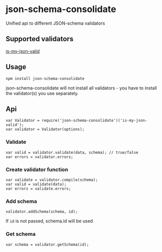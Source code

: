 # json-schema-consolidate

Unified api to different JSON-schema validators


## Supported validators

[is-my-json-valid](https://github.com/mafintosh/is-my-json-valid)


## Usage

```
npm install json-schema-consolidate
```

json-schema-consolidate will not install all validators - you have to install the validator(s) you use separately.


## Api

```
var Validator = require('json-schema-consolidate')('is-my-json-valid');
var validator = Validator(options);
```

### Validate

```
var valid = validator.validate(data, schema); // true/false
var errors = validator.errors;
```

### Create validator function

```
var validate = validator.compile(schema);
var valid = validate(data);
var errors = validate.errors;
```

### Add schema

```
validator.addSchema(schema, id);
```

If `id` is not passed, schema.id will be used


### Get schema

```
var schema = validator.getSchema(id);
```
